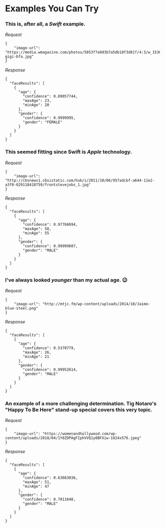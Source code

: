 # Examples You Can Try

### This is, after all, a _Swift_ example.

*Request*
```
{
    "image-url": "https://media.wmagazine.com/photos/5853f7a9d3b7a5db18f3d81f/4:3/w_1536/swift-gigi-bfa.jpg"
}
```

*Response*
```
{
  "faceResults": [
    {
      "age": {
        "confidence": 0.89057744,
        "maxAge": 23,
        "minAge": 20
      },
      "gender": {
        "confidence": 0.9999995,
        "gender": "FEMALE"
      }
    }
  ]
}
```

### This seemed fitting since Swift is _Apple_ technology.

*Request*
```
{
    "image-url": "http://cbsnews1.cbsistatic.com/hub/i/2011/10/06/957adcbf-a644-11e2-a3f0-029118418759/frontstevejobs_1.jpg"
}
```

*Response*
```
{
  "faceResults": [
    {
      "age": {
        "confidence": 0.97768694,
        "maxAge": 58,
        "minAge": 55
      },
      "gender": {
        "confidence": 0.99999607,
        "gender": "MALE"
      }
    }
  ]
}
```

### I've always looked _younger_ than my actual age. 😉

*Request*
```
{
    "image-url": "http://mtjc.fm/wp-content/uploads/2014/10/Jaime-blue-steel.png"
}
```

*Response*
```
{
  "faceResults": [
    {
      "age": {
        "confidence": 0.5370779,
        "maxAge": 26,
        "minAge": 21
      },
      "gender": {
        "confidence": 0.99952614,
        "gender": "MALE"
      }
    }
  ]
}
```

### An example of a more challenging determination. Tig Notaro's "Happy To Be Here" stand-up special covers this very topic.

*Request*
```
{
    "image-url": "https://womenandhollywood.com/wp-content/uploads/2018/04/1Y8ZDPAgFIphVVQ1y0BFXiw-1024x576.jpeg"
}
```

*Response*
```
{
  "faceResults": [
    {
      "age": {
        "confidence": 0.63663036,
        "maxAge": 51,
        "minAge": 47
      },
      "gender": {
        "confidence": 0.7811648,
        "gender": "MALE"
      }
    }
  ]
}
```
